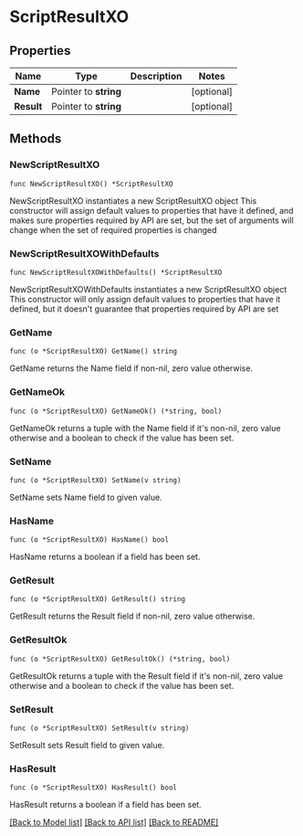 # ScriptResultXO

## Properties

Name | Type | Description | Notes
------------ | ------------- | ------------- | -------------
**Name** | Pointer to **string** |  | [optional] 
**Result** | Pointer to **string** |  | [optional] 

## Methods

### NewScriptResultXO

`func NewScriptResultXO() *ScriptResultXO`

NewScriptResultXO instantiates a new ScriptResultXO object
This constructor will assign default values to properties that have it defined,
and makes sure properties required by API are set, but the set of arguments
will change when the set of required properties is changed

### NewScriptResultXOWithDefaults

`func NewScriptResultXOWithDefaults() *ScriptResultXO`

NewScriptResultXOWithDefaults instantiates a new ScriptResultXO object
This constructor will only assign default values to properties that have it defined,
but it doesn't guarantee that properties required by API are set

### GetName

`func (o *ScriptResultXO) GetName() string`

GetName returns the Name field if non-nil, zero value otherwise.

### GetNameOk

`func (o *ScriptResultXO) GetNameOk() (*string, bool)`

GetNameOk returns a tuple with the Name field if it's non-nil, zero value otherwise
and a boolean to check if the value has been set.

### SetName

`func (o *ScriptResultXO) SetName(v string)`

SetName sets Name field to given value.

### HasName

`func (o *ScriptResultXO) HasName() bool`

HasName returns a boolean if a field has been set.

### GetResult

`func (o *ScriptResultXO) GetResult() string`

GetResult returns the Result field if non-nil, zero value otherwise.

### GetResultOk

`func (o *ScriptResultXO) GetResultOk() (*string, bool)`

GetResultOk returns a tuple with the Result field if it's non-nil, zero value otherwise
and a boolean to check if the value has been set.

### SetResult

`func (o *ScriptResultXO) SetResult(v string)`

SetResult sets Result field to given value.

### HasResult

`func (o *ScriptResultXO) HasResult() bool`

HasResult returns a boolean if a field has been set.


[[Back to Model list]](../README.md#documentation-for-models) [[Back to API list]](../README.md#documentation-for-api-endpoints) [[Back to README]](../README.md)


